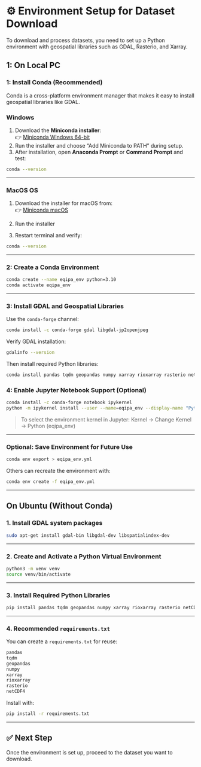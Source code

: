 # ⚙️ Environment Setup for Dataset Download

To download and process datasets, you need to set up a Python environment with geospatial libraries such as GDAL, Rasterio, and Xarray.

## 1: On Local PC

### 1: Install Conda (Recommended)

Conda is a cross-platform environment manager that makes it easy to install geospatial libraries like GDAL.

### Windows

1. Download the **Miniconda installer**:  
   👉 [Miniconda Windows 64-bit](https://docs.conda.io/en/latest/miniconda.html#windows-installers)
2. Run the installer and choose “Add Miniconda to PATH” during setup.
3. After installation, open **Anaconda Prompt** or **Command Prompt** and test:

```bash
conda --version
```

---

### MacOS OS

1. Download the installer for macOS from:  
   👉 [Miniconda macOS](https://docs.conda.io/en/latest/miniconda.html#macos-installers)

2. Run the installer


3. Restart terminal and verify:

```bash
conda --version
```

---

### 2: Create a Conda Environment

```bash
conda create --name eqipa_env python=3.10
conda activate eqipa_env
```

---

### 3: Install GDAL and Geospatial Libraries

Use the `conda-forge` channel:

```bash
conda install -c conda-forge gdal libgdal-jp2openjpeg 
```

Verify GDAL installation:

```bash
gdalinfo --version
```


Then install required Python libraries:

```bash
conda install pandas tqdm geopandas numpy xarray rioxarray rasterio netCDF4 requests
```


### 4: Enable Jupyter Notebook Support (Optional)

```bash
conda install -c conda-forge notebook ipykernel
python -m ipykernel install --user --name=eqipa_env --display-name "Python (eqipa_env)"

```
> To select the environment kernel in Jupyter:
Kernel → Change Kernel → Python (eqipa_env)



---

### Optional: Save Environment for Future Use

```bash
conda env export > eqipa_env.yml
```

Others can recreate the environment with:

```bash
conda env create -f eqipa_env.yml
```

---




## On Ubuntu (Without Conda)

### 1. Install GDAL system packages

```bash
sudo apt-get install gdal-bin libgdal-dev libspatialindex-dev
```

---

### 2. Create and Activate a Python Virtual Environment

```bash
python3 -m venv venv
source venv/bin/activate
```

---

### 3. Install Required Python Libraries

```bash
pip install pandas tqdm geopandas numpy xarray rioxarray rasterio netCDF4
```

---

### 4. Recommended `requirements.txt`

You can create a `requirements.txt` for reuse:

```txt
pandas
tqdm
geopandas
numpy
xarray
rioxarray
rasterio
netCDF4
```

Install with:

```bash
pip install -r requirements.txt
```

---


## ✅ Next Step

Once the environment is set up, proceed to the dataset you want to download.